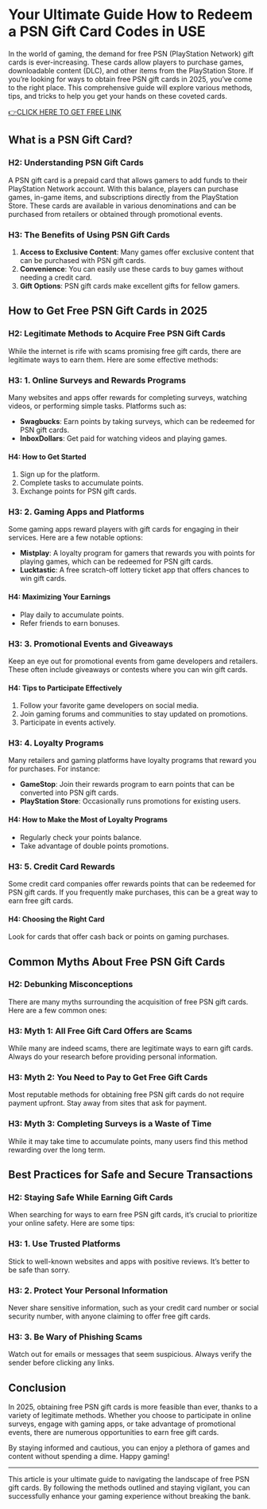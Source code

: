 # Your Ultimate Guide How to Redeem a PSN Gift Card Codes in USE

In the world of gaming, the demand for free PSN (PlayStation Network) gift cards is ever-increasing. These cards allow players to purchase games, downloadable content (DLC), and other items from the PlayStation Store. If you’re looking for ways to obtain free PSN gift cards in 2025, you’ve come to the right place. This comprehensive guide will explore various methods, tips, and tricks to help you get your hands on these coveted cards.

[👉CLICK HERE TO GET FREE LINK ](https://ebdsolutionx.com/alloffer/)

## What is a PSN Gift Card?

### H2: Understanding PSN Gift Cards

A PSN gift card is a prepaid card that allows gamers to add funds to their PlayStation Network account. With this balance, players can purchase games, in-game items, and subscriptions directly from the PlayStation Store. These cards are available in various denominations and can be purchased from retailers or obtained through promotional events.

### H3: The Benefits of Using PSN Gift Cards

1. **Access to Exclusive Content**: Many games offer exclusive content that can be purchased with PSN gift cards.
2. **Convenience**: You can easily use these cards to buy games without needing a credit card.
3. **Gift Options**: PSN gift cards make excellent gifts for fellow gamers.

## How to Get Free PSN Gift Cards in 2025

### H2: Legitimate Methods to Acquire Free PSN Gift Cards

While the internet is rife with scams promising free gift cards, there are legitimate ways to earn them. Here are some effective methods:

### H3: 1. Online Surveys and Rewards Programs

Many websites and apps offer rewards for completing surveys, watching videos, or performing simple tasks. Platforms such as:

- **Swagbucks**: Earn points by taking surveys, which can be redeemed for PSN gift cards.
- **InboxDollars**: Get paid for watching videos and playing games.

#### H4: How to Get Started

1. Sign up for the platform.
2. Complete tasks to accumulate points.
3. Exchange points for PSN gift cards.

### H3: 2. Gaming Apps and Platforms

Some gaming apps reward players with gift cards for engaging in their services. Here are a few notable options:

- **Mistplay**: A loyalty program for gamers that rewards you with points for playing games, which can be redeemed for PSN gift cards.
- **Lucktastic**: A free scratch-off lottery ticket app that offers chances to win gift cards.

#### H4: Maximizing Your Earnings

- Play daily to accumulate points.
- Refer friends to earn bonuses.

### H3: 3. Promotional Events and Giveaways

Keep an eye out for promotional events from game developers and retailers. These often include giveaways or contests where you can win gift cards.

#### H4: Tips to Participate Effectively

1. Follow your favorite game developers on social media.
2. Join gaming forums and communities to stay updated on promotions.
3. Participate in events actively.

### H3: 4. Loyalty Programs

Many retailers and gaming platforms have loyalty programs that reward you for purchases. For instance:

- **GameStop**: Join their rewards program to earn points that can be converted into PSN gift cards.
- **PlayStation Store**: Occasionally runs promotions for existing users.

#### H4: How to Make the Most of Loyalty Programs

- Regularly check your points balance.
- Take advantage of double points promotions.

### H3: 5. Credit Card Rewards

Some credit card companies offer rewards points that can be redeemed for PSN gift cards. If you frequently make purchases, this can be a great way to earn free gift cards.

#### H4: Choosing the Right Card

Look for cards that offer cash back or points on gaming purchases. 

## Common Myths About Free PSN Gift Cards

### H2: Debunking Misconceptions

There are many myths surrounding the acquisition of free PSN gift cards. Here are a few common ones:

### H3: Myth 1: All Free Gift Card Offers are Scams

While many are indeed scams, there are legitimate ways to earn gift cards. Always do your research before providing personal information.

### H3: Myth 2: You Need to Pay to Get Free Gift Cards

Most reputable methods for obtaining free PSN gift cards do not require payment upfront. Stay away from sites that ask for payment.

### H3: Myth 3: Completing Surveys is a Waste of Time

While it may take time to accumulate points, many users find this method rewarding over the long term.

## Best Practices for Safe and Secure Transactions

### H2: Staying Safe While Earning Gift Cards

When searching for ways to earn free PSN gift cards, it’s crucial to prioritize your online safety. Here are some tips:

### H3: 1. Use Trusted Platforms

Stick to well-known websites and apps with positive reviews. It’s better to be safe than sorry.

### H3: 2. Protect Your Personal Information

Never share sensitive information, such as your credit card number or social security number, with anyone claiming to offer free gift cards.

### H3: 3. Be Wary of Phishing Scams

Watch out for emails or messages that seem suspicious. Always verify the sender before clicking any links.

## Conclusion

In 2025, obtaining free PSN gift cards is more feasible than ever, thanks to a variety of legitimate methods. Whether you choose to participate in online surveys, engage with gaming apps, or take advantage of promotional events, there are numerous opportunities to earn free gift cards.

By staying informed and cautious, you can enjoy a plethora of games and content without spending a dime. Happy gaming!

---

This article is your ultimate guide to navigating the landscape of free PSN gift cards. By following the methods outlined and staying vigilant, you can successfully enhance your gaming experience without breaking the bank.
